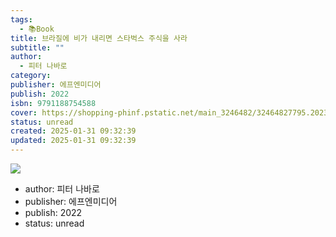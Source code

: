 ```yaml
---
tags:
  - 📚Book
title: 브라질에 비가 내리면 스타벅스 주식을 사라
subtitle: ""
author:
  - 피터 나바로
category: 
publisher: 에프엔미디어
publish: 2022
isbn: 9791188754588
cover: https://shopping-phinf.pstatic.net/main_3246482/32464827795.20230928091951.jpg
status: unread
created: 2025-01-31 09:32:39
updated: 2025-01-31 09:32:39
---
```


![](https://shopping-phinf.pstatic.net/main_3246482/32464827795.20230928091951.jpg)


- author: 피터 나바로
- publisher: 에프엔미디어
- publish: 2022
- status: unread